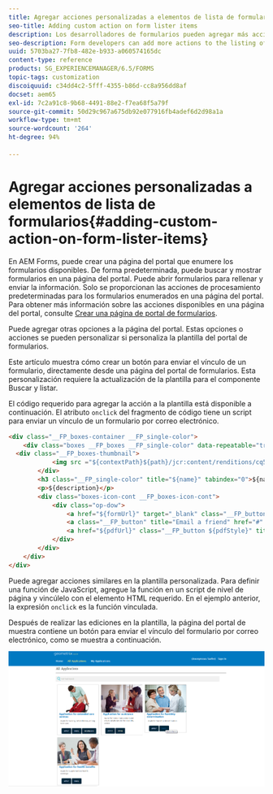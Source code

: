 ```yaml
---
title: Agregar acciones personalizadas a elementos de lista de formularios
seo-title: Adding custom action on form lister items
description: Los desarrolladores de formularios pueden agregar más acciones a la lista de formularios de la página del portal de formularios. De forma predeterminada, la lista de formularios le permite acceder al formulario, rellenarlo y enviarlo.
seo-description: Form developers can add more actions to the listing of forms on the forms portal page. By default, the form listing lets you access the form, fill it, and submit it.
uuid: 5703ba27-7fb8-482e-b933-a060574165dc
content-type: reference
products: SG_EXPERIENCEMANAGER/6.5/FORMS
topic-tags: customization
discoiquuid: c34dd4c2-5fff-4355-b86d-cc8a956dd8af
docset: aem65
exl-id: 7c2a91c8-9b68-4491-88e2-f7ea68f5a79f
source-git-commit: 50d29c967a675db92e077916fb4adef6d2d98a1a
workflow-type: tm+mt
source-wordcount: '264'
ht-degree: 94%

---
```


# Agregar acciones personalizadas a elementos de lista de formularios{#adding-custom-action-on-form-lister-items}

En AEM Forms, puede crear una página del portal que enumere los formularios disponibles. De forma predeterminada, puede buscar y mostrar formularios en una página del portal. Puede abrir formularios para rellenar y enviar la información. Solo se proporcionan las acciones de procesamiento predeterminadas para los formularios enumerados en una página del portal. Para obtener más información sobre las acciones disponibles en una página del portal, consulte [Crear una página de portal de formularios](../../forms/using/creating-form-portal-page.md).

Puede agregar otras opciones a la página del portal. Estas opciones o acciones se pueden personalizar si personaliza la plantilla del portal de formularios.

Este artículo muestra cómo crear un botón para enviar el vínculo de un formulario, directamente desde una página del portal de formularios. Esta personalización requiere la actualización de la plantilla para el componente Buscar y listar.

El código requerido para agregar la acción a la plantilla está disponible a continuación. El atributo `onclick` del fragmento de código tiene un script para enviar un vínculo de un formulario por correo electrónico.

```html
<div class="__FP_boxes-container __FP_single-color">
    <div class="boxes __FP_boxes __FP_single-color" data-repeatable="true">
  <div class="__FP_boxes-thumbnail">
            <img src ="${contextPath}${path}/jcr:content/renditions/cq5dam.thumbnail.319.319.png">
        </div>
        <h3 class="__FP_single-color" title="${name}" tabindex="0">${name}</h3>
        <p>${description}</p>
        <div class="boxes-icon-cont __FP_boxes-icon-cont">
            <div class="op-dow">
                <a href="${formUrl}" target="_blank" class="__FP_button ${htmlStyle}" title="${config-htmlLinkText}">Apply</a>
                <a class="__FP_button" title="Email a friend" href="#" onclick="javascript:window.location=&apos;mailto:?subject=Interesting information&body=I thought you might find {name} form helpful :  &apos;+window.location.protocol+window.location.host+&apos;${formUrl}&apos; ;">Email</a>
                <a href="${pdfUrl}" class="__FP_button ${pdfStyle}" title="${config-pdfLinkText}">Download</a>
            </div>
        </div>
    </div>
</div>
```

Puede agregar acciones similares en la plantilla personalizada. Para definir una función de JavaScript, agregue la función en un script de nivel de página y vincúlelo con el elemento HTML requerido. En el ejemplo anterior, la expresión `onclick` es la función vinculada.

Después de realizar las ediciones en la plantilla, la página del portal de muestra contiene un botón para enviar el vínculo del formulario por correo electrónico, como se muestra a continuación.

![correo electrónico](assets/email.png)
